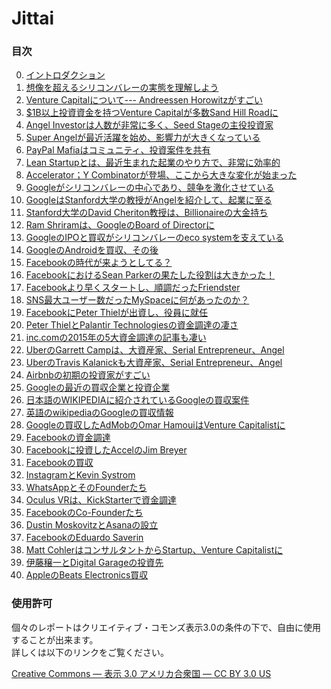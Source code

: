 # Jittai

### 目次

0. <a href="https://github.com/hirokihori/Jittai/blob/master/intro.md">イントロダクション</a>
1. <a href="https://github.com/hirokihori/Jittai/blob/master/01.md">想像を超えるシリコンバレーの実態を理解しよう</a>
2. <a href="https://github.com/hirokihori/Jittai/blob/master/02.md">Venture Capitalについて--- Andreessen Horowitzがすごい</a>
3. <a href="https://github.com/hirokihori/Jittai/blob/master/03.md">$1B以上投資資金を持つVenture Capitalが多数Sand Hill Roadに</a>
4. <a href="https://github.com/hirokihori/Jittai/blob/master/04.md">Angel Investorは人数が非常に多く、Seed Stageの主役投資家</a>
5. <a href="https://github.com/hirokihori/Jittai/blob/master/05.md">Super Angelが最近活躍を始め、影響力が大きくなっている</a>
6. <a href="https://github.com/hirokihori/Jittai/blob/master/06.md">PayPal Mafiaはコミュニティ、投資案件を共有</a>
7. <a href="https://github.com/hirokihori/Jittai/blob/master/07.md">Lean Startupとは、最近生まれた起業のやり方で、非常に効率的</a>
8. <a href="https://github.com/hirokihori/Jittai/blob/master/08.md">Accelerator；Y Combinatorが登場、ここから大きな変化が始まった</a>
9. <a href="https://github.com/hirokihori/Jittai/blob/master/09.md">Googleがシリコンバレーの中心であり、競争を激化させている</a>
10. <a href="https://github.com/hirokihori/Jittai/blob/master/10.md">GoogleはStanford大学の教授がAngelを紹介して、起業に至る</a>
11. <a href="https://github.com/hirokihori/Jittai/blob/master/11.md">Stanford大学のDavid Cheriton教授は、Billionaireの大金持ち</a>
12. <a href="https://github.com/hirokihori/Jittai/blob/master/12.md">Ram Shriramは、GoogleのBoard of Directorに</a>
13. <a href="https://github.com/hirokihori/Jittai/blob/master/13.md">GoogleのIPOと買収がシリコンバレーのeco systemを支えている</a>
14. <a href="https://github.com/hirokihori/Jittai/blob/master/14.md">GoogleのAndroidを買収、その後</a>
15. <a href="https://github.com/hirokihori/Jittai/blob/master/15.md">Facebookの時代が来ようとしてる？</a>
16. <a href="https://github.com/hirokihori/Jittai/blob/master/16.md">FacebookにおけるSean Parkerの果たした役割は大きかった！</a>
17. <a href="https://github.com/hirokihori/Jittai/blob/master/17.md">Facebookより早くスタートし、順調だったFriendster</a>
18. <a href="https://github.com/hirokihori/Jittai/blob/master/18.md">SNS最大ユーザー数だったMySpaceに何があったのか？</a>
19. <a href="https://github.com/hirokihori/Jittai/blob/master/19.md">FacebookにPeter Thielが出資し、役員に就任</a>
20. <a href="https://github.com/hirokihori/Jittai/blob/master/20.md">Peter ThielとPalantir Technologiesの資金調達の凄さ</a>
21. <a href="https://github.com/hirokihori/Jittai/blob/master/21.md">inc.comの2015年の5大資金調達の記事も凄い</a>
22. <a href="https://github.com/hirokihori/Jittai/blob/master/22.md">UberのGarrett Campは、大資産家、Serial Entrepreneur、Angel</a>
23. <a href="https://github.com/hirokihori/Jittai/blob/master/23.md">UberのTravis Kalanickも大資産家、Serial Entrepreneur、Angel</a>
24. <a href="https://github.com/hirokihori/Jittai/blob/master/24.md">Airbnbの初期の投資家がすごい</a>
25. <a href="https://github.com/hirokihori/Jittai/blob/master/25.md">Googleの最近の買収企業と投資企業</a>
26. <a href="https://github.com/hirokihori/Jittai/blob/master/26.md">日本語のWIKIPEDIAに紹介されているGoogleの買収案件</a>
27. <a href="https://github.com/hirokihori/Jittai/blob/master/27.md">英語のwikipediaのGoogleの買収情報</a>
28. <a href="https://github.com/hirokihori/Jittai/blob/master/28.md">Googleの買収したAdMobのOmar HamouiはVenture Capitalistに</a>
29. <a href="https://github.com/hirokihori/Jittai/blob/master/29.md">Facebookの資金調達</a>
30. <a href="https://github.com/hirokihori/Jittai/blob/master/30.md">Facebookに投資したAccelのJim Breyer</a>
31. <a href="https://github.com/hirokihori/Jittai/blob/master/31.md">Facebookの買収</a>
32. <a href="https://github.com/hirokihori/Jittai/blob/master/32.md">InstagramとKevin Systrom</a>
33. <a href="https://github.com/hirokihori/Jittai/blob/master/33.md">WhatsAppとそのFounderたち</a>
34. <a href="https://github.com/hirokihori/Jittai/blob/master/34.md">Oculus VRは、KickStarterで資金調達</a>
35. <a href="https://github.com/hirokihori/Jittai/blob/master/35.md">FacebookのCo-Founderたち</a>
36. <a href="https://github.com/hirokihori/Jittai/blob/master/36.md">Dustin MoskovitzとAsanaの設立</a>
37. <a href="https://github.com/hirokihori/Jittai/blob/master/37.md">FacebookのEduardo Saverin</a>
38. <a href="https://github.com/hirokihori/Jittai/blob/master/38.md">Matt CohlerはコンサルタントからStartup、Venture Capitalistに</a>
39. <a href="https://github.com/hirokihori/Jittai/blob/master/39.md">伊藤穣一とDigital Garageの投資先</a>
40. <a href="https://github.com/hirokihori/Jittai/blob/master/40.md">AppleのBeats Electronics買収</a>

### 使用許可

個々のレポートはクリエイティブ・コモンズ表示3.0の条件の下で、自由に使用することが出来ます。  
詳しくは以下のリンクをご覧ください。

[Creative Commons — 表示 3.0 アメリカ合衆国 — CC BY 3.0 US](http://creativecommons.org/licenses/by/3.0/us/deed.ja)

